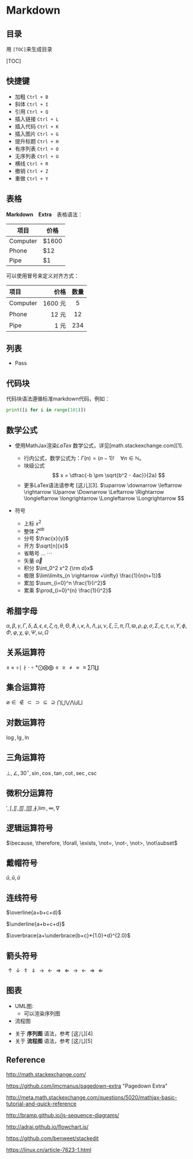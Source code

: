 # Markdown

## 目录

用 `[TOC]`来生成目录

[TOC]

## 快捷键

 - 加粗    `Ctrl + B`
 - 斜体    `Ctrl + I`
 - 引用    `Ctrl + Q`
 - 插入链接    `Ctrl + L`
 - 插入代码    `Ctrl + K`
 - 插入图片    `Ctrl + G`
 - 提升标题    `Ctrl + H`
 - 有序列表    `Ctrl + O`
 - 无序列表    `Ctrl + U`
 - 横线    `Ctrl + R`
 - 撤销    `Ctrl + Z`
 - 重做    `Ctrl + Y`


## 表格

**Markdown　Extra**　表格语法：

项目     | 价格
-------- | ---
Computer | $1600
Phone    | $12
Pipe     | $1

可以使用冒号来定义对齐方式：

| 项目      |    价格 | 数量  |
| :-------- | --------:| :--: |
| Computer  | 1600 元 |  5   |
| Phone     |   12 元 |  12  |
| Pipe      |    1 元 | 234  |

## 列表

+ Pass



## 代码块

代码块语法遵循标准markdown代码，例如：
``` python
print([i for i in range(101)])
```



## 数学公式

+ 使用MathJax渲染*LaTex* 数学公式，详见[math.stackexchange.com][1].
  - 行内公式，数学公式为：$\Gamma(n) = (n-1)!\quad\forall n\in\mathbb N$。
  - 块级公式
  		$$	x = \dfrac{-b \pm \sqrt{b^2 - 4ac}}{2a} $$
  - 更多LaTex语法请参考 [这儿][3].
    	$\uparrow \downarrow \leftarrow \rightarrow \Uparrow \Downarrow \Leftarrow \Rightarrow \longleftarrow \longrightarrow \Longleftarrow \Longrightarrow $$

+ 符号
  + 上标 $x^2$
  + 整体 $Z^{ab}$
  + 分号 $\frac{x}{y}$
  + 开方 $\sqrt[n]{x}$
  + 省略号 $\ldots$ $\cdots$
  + 矢量 $\vec{a}$
  + 积分  $\int_0^2 x^2 {\rm d}x$
  + 极限 $\lim\limits_{n \rightarrow +\infty} \frac{1}{n(n+1)}$
  + 累加 $\sum_{i=0}^n \frac{1}{i^2}$
  + 累乘 $\prod_{i=0}^{n} \frac{1}{i^2}$

  

## 希腊字母

$\alpha, \beta, \gamma, \Gamma, \delta, \Delta, \epsilon, \varepsilon, \zeta, \eta, \theta, \Theta , \vartheta, \iota, \kappa, \lambda, \Lambda, \mu, \nu, \xi, \Xi, \pi, \Pi, \varpi, \rho, \varrho, \sigma, \Sigma, \varsigma, \tau, \upsilon, \Upsilon, \phi, \Phi, \varphi, \chi, \psi, \Psi, \omega, \Omega$

## 关系运算符

$\pm \times \div \mid
 \nmid
 \cdot
 \circ
 \ast
 \bigodot
 \bigotimes
 \bigoplus
 \leq
 \geq
 \neq
 \approx
 \equiv
 \sum
 \prod
 \coprod$

## 集合运算符

 $\emptyset
\in
\notin
\subset
\supset
\subseteq
\supseteq
\bigcap
\bigcup
\bigvee
\bigwedge
\biguplus
\bigsqcup$

## 对数运算符

$\log, \lg, \ln$

## 三角运算符

$\bot, \angle, 30^\circ, \sin, \cos, \tan, \cot, \sec, \csc$

## 微积分运算符

$\prime, \int, \iint, \iiint, \iiiint, \oint, \lim, \infty, \nabla$

## 逻辑运算符号

 $\because, \therefore, \forall, \exists, \not=, \not-, \not>, \not\subset$

## 戴帽符号

$\hat{u}, \check{u}, \breve{u}$

## 连线符号

$\overline{a+b+c+d}$

$\underline{a+b+c+d}​$

$\overbrace{a+\underbrace{b+c}*{1.0}+d}^{2.0}$

## 箭头符号

$\uparrow
 \downarrow
 \Uparrow
 \Downarrow
 \rightarrow
 \leftarrow
 \Rightarrow
 \Leftarrow
 \longrightarrow
 \longleftarrow
 \Longrightarrow
 \Longleftarrow​$

## 图表

+ UML图:
	+ 可以渲染序列图
+ 流程图
- 关于 **序列图** 语法，参考 [这儿][4]
- 关于 **流程图** 语法，参考 [这儿][5]

## Reference

http://math.stackexchange.com/

https://github.com/jmcmanus/pagedown-extra "Pagedown Extra"

http://meta.math.stackexchange.com/questions/5020/mathjax-basic-tutorial-and-quick-reference

http://bramp.github.io/js-sequence-diagrams/

http://adrai.github.io/flowchart.js/

https://github.com/benweet/stackedit

https://linux.cn/article-7623-1.html


